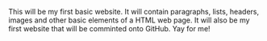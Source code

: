 This will be my first basic website.
It will contain paragraphs, lists, headers, images and other basic elements of a HTML web page.
It will also be my first website that will be comminted onto GitHub. 
Yay for me!